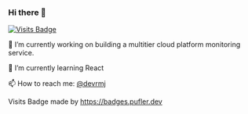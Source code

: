 ### Hi there 👋

[![Visits Badge](https://badges.pufler.dev/visits/devrmj/devrmj)](https://github.com/devrmj/devrmj)

🔭 I’m currently working on building a multitier cloud platform monitoring service.

🌱 I’m currently learning React

📫 How to reach me: [@devrmj](https://twitter.com/devrmj)

<!--
**DevRMJ/DevRMJ** is a ✨ _special_ ✨ repository because its `README.md` (this file) appears on your GitHub profile.

Here are some ideas to get you started:

- 🔭 I’m currently working on ...
- 🌱 I’m currently learning ...
- 👯 I’m looking to collaborate on ...
- 🤔 I’m looking for help with ...
- 💬 Ask me about ...
- 📫 How to reach me: ...
- 😄 Pronouns: ...
- ⚡ Fun fact: ...
-->

Visits Badge made by https://badges.pufler.dev
